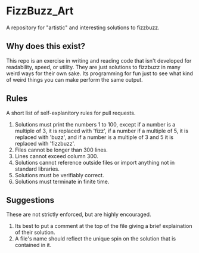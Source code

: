 # FizzBuzz_Art
A repository for "artistic" and interesting solutions to fizzbuzz.  

## Why does this exist?
This repo is an exercise in writing and reading code that isn't developed for readability, speed, or utility. They are just solutions to fizzbuzz in many weird ways for their own sake. Its programming for fun just to see what kind of weird things you can make perform the same output.

## Rules
A short list of self-explanitory rules for pull requests.
1. Solutions must print the numbers 1 to 100, except if a number is a multiple of 3, it is replaced with 'fizz', if a number if a multiple of 5, it is replaced with 'buzz', and if a number is a multiple of 3 and 5 it is replaced with 'fizzbuzz'.
2. Files cannot be longer than 300 lines.
3. Lines cannot exceed column 300.
4. Solutions cannot reference outside files or import anything not in standard libraries.
5. Solutions must be verifiably correct.
6. Solutions must terminate in finite time. 

## Suggestions
These are not strictly enforced, but are highly encouraged.  
1. Its best to put a comment at the top of the file giving a brief explaination of their solution.
2. A file's name should reflect the unique spin on the solution that is contained in it.
